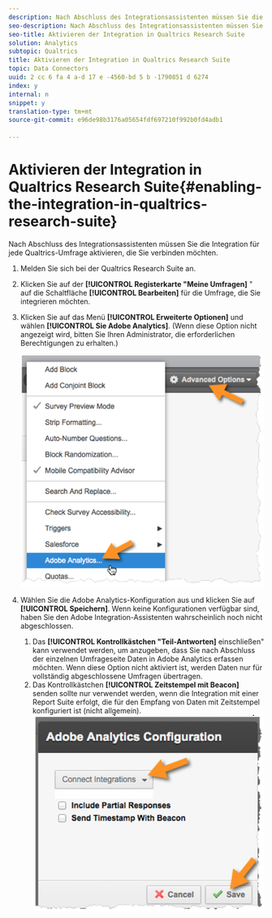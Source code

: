 ```yaml
---
description: Nach Abschluss des Integrationsassistenten müssen Sie die Integration für jede Qualtrics-Umfrage aktivieren, die Sie verbinden möchten.
seo-description: Nach Abschluss des Integrationsassistenten müssen Sie die Integration für jede Qualtrics-Umfrage aktivieren, die Sie verbinden möchten.
seo-title: Aktivieren der Integration in Qualtrics Research Suite
solution: Analytics
subtopic: Qualtrics
title: Aktivieren der Integration in Qualtrics Research Suite
topic: Data Connectors
uuid: 2 cc 6 fa 4 a-d 17 e -4560-bd 5 b -1790851 d 6274
index: y
internal: n
snippet: y
translation-type: tm+mt
source-git-commit: e96de98b3176a05654fdf697210f992b0fd4adb1

---
```



# Aktivieren der Integration in Qualtrics Research Suite{#enabling-the-integration-in-qualtrics-research-suite}

Nach Abschluss des Integrationsassistenten müssen Sie die Integration für jede Qualtrics-Umfrage aktivieren, die Sie verbinden möchten.

1. Melden Sie sich bei der Qualtrics Research Suite an.
1. Klicken Sie auf der **[!UICONTROL Registerkarte "Meine Umfragen]** " auf die Schaltfläche **[!UICONTROL Bearbeiten]** für die Umfrage, die Sie integrieren möchten.
1. Klicken Sie auf das Menü **[!UICONTROL Erweiterte Optionen]** und wählen **[!UICONTROL Sie Adobe Analytics]**. (Wenn diese Option nicht angezeigt wird, bitten Sie Ihren Administrator, die erforderlichen Berechtigungen zu erhalten.)

   ![](assets/advanced_options.png)

1. Wählen Sie die Adobe Analytics-Konfiguration aus und klicken Sie auf **[!UICONTROL Speichern]**. Wenn keine Konfigurationen verfügbar sind, haben Sie den Adobe Integration-Assistenten wahrscheinlich noch nicht abgeschlossen.
   1. Das **[!UICONTROL Kontrollkästchen "Teil-Antworten]** einschließen" kann verwendet werden, um anzugeben, dass Sie nach Abschluss der einzelnen Umfrageseite Daten in Adobe Analytics erfassen möchten. Wenn diese Option nicht aktiviert ist, werden Daten nur für vollständig abgeschlossene Umfragen übertragen.
   1. Das Kontrollkästchen **[!UICONTROL Zeitstempel mit Beacon]** senden sollte nur verwendet werden, wenn die Integration mit einer Report Suite erfolgt, die für den Empfang von Daten mit Zeitstempel konfiguriert ist (nicht allgemein).
   ![](assets/integration_config.png)

